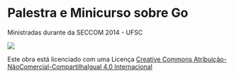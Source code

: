 Palestra e Minicurso sobre Go
==========

Ministradas durante da SECCOM 2014 - UFSC

![](http://i.creativecommons.org/l/by-nc-sa/4.0/88x31.png)

Este obra está licenciado com uma Licença <a rel="license" href="http://creativecommons.org/licenses/by-nc-sa/4.0/">Creative Commons Atribuição-NãoComercial-CompartilhaIgual 4.0 Internacional</a>
